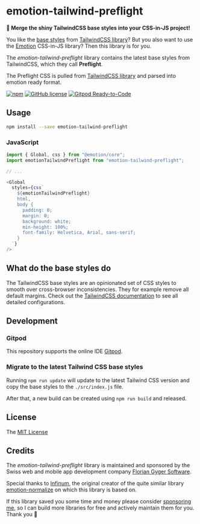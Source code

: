# emotion-tailwind-preflight

**💎 Merge the shiny TailwindCSS base styles into your CSS-in-JS project!**

You like the [base styles](https://tailwindcss.com/docs/adding-base-styles) from [TailwindCSS library](https://tailwindcss.com/)? But you also want to use the [Emotion](https://github.com/emotion-js/emotion) CSS-in-JS library? Then this library is for you.

The *emotion-tailwind-preflight* library contains the latest base styles from TailwindCSS, which they call **Preflight**.

The Preflight CSS is pulled from [TailwindCSS library](https://tailwindcss.com/) and parsed into emotion ready format.

[![npm](https://img.shields.io/npm/v/emotion-tailwind-preflight)](https://www.npmjs.com/package/emotion-tailwind-preflight)
[![GitHub license](https://img.shields.io/github/license/flogy/emotion-tailwind-preflight)](https://github.com/flogy/emotion-tailwind-preflight/blob/master/LICENSE)
[![Gitpod Ready-to-Code](https://img.shields.io/badge/Gitpod-Ready--to--Code-blue?logo=gitpod)](https://gitpod.io/#https://github.com/flogy/emotion-tailwind-preflight)

## Usage

```sh
npm install --save emotion-tailwind-preflight
```


### JavaScript

```js
import { Global, css } from "@emotion/core";
import emotionTailwindPreflight from "emotion-tailwind-preflight";

// ...

<Global
  styles={css`
    ${emotionTailwindPreflight}
    html,
    body {
      padding: 0;
      margin: 0;
      background: white;
      min-height: 100%;
      font-family: Helvetica, Arial, sans-serif;
    }
  `}
/>
```


## What do the base styles do

The TailwindCSS base styles are an opinionated set of CSS styles to smooth over cross-browser inconsistencies. They for example remove all default margins. Check out the [TailwindCSS documentation](https://tailwindcss.com/docs/preflight/) to see all detailed configurations.


## Development

### Gitpod

This repository supports the online IDE [Gitpod](https://gitpod.io/).


### Migrate to the latest Tailwind CSS base styles

Running `npm run update` will update to the latest Tailwind CSS version and copy the base styles to the `./src/index.js` file.

After that, a new build can be created using `npm run build` and released.


## License

The [MIT License](LICENSE)


## Credits

The *emotion-tailwind-preflight* library is maintained and sponsored by the Swiss web and mobile app development company [Florian Gyger Software](https://floriangyger.ch).

Special thanks to [Infinum](https://infinum.co), the original creator of the quite similar library [emotion-normalize](https://github.com/infinum/emotion-normalize) on which this library is based on.

If this library saved you some time and money please consider [sponsoring me](https://github.com/sponsors/flogy), so I can build more libraries for free and actively maintain them for you. Thank you 🙏
